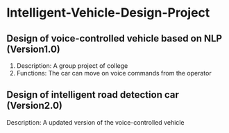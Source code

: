 # Intelligent-Vehicle-Design-Project
## Design of voice-controlled vehicle based on NLP (Version1.0)

1. Description: A group project of college
2. Functions: The car can move on voice commands from the operator

## Design of intelligent road detection car (Version2.0)

Description: A updated version of the voice-controlled vehicle
